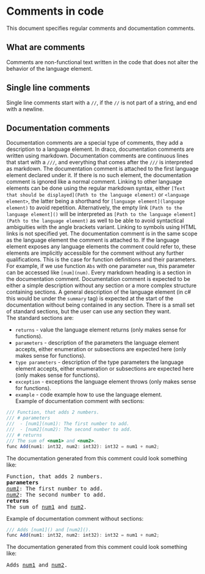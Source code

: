 # Comments in code
This document specifies regular comments and documentation comments.
## What are comments
Comments are non-functional text written in the code that does not alter the behavior of the language element.  
## Single line comments
Single line comments start with a `//`, if the `//` is not part of a string, and end with a newline.
## Documentation comments
Documentation comments are a special type of comments, they add a description to a language element. In draco, documentation comments are written using markdown.
Documentation comments are continuous lines that start with a `///`, and everything that comes after the `///` is interpreted as markdown.
The documentation comment is attached to the first language element declared under it. If there is no such element, the documentation comment is ignored like a normal comment.
Linking to other language elements can be done using the regular markdown syntax, either `[Text that should be displayed](Path to the language element)` or `<language element>`, the latter being a shorthand for `[language element](language element)` to avoid repetition. Alternatively, the empty link `[Path to the language element]()` will be interpreted as `[Path to the language element](Path to the language element)` as well to be able to avoid syntactical ambiguities with the angle brackets variant. Linking to symbols using HTML links is not specified yet.
The documentation comment is in the same scope as the language element the comment is attached to. If the language element exposes any language elements the comment could refer to, these elements are implicitly accessible for the comment without any further qualifications. This is the case for function definitions and their parameters. For example, if we use function `Abs` with one parameter `num`, this parameter can be accessed like `[num](num)`.
Every markdown heading is a section in the documentation comment. Documentation comment is expected to be either a simple description without any section or a more complex structure containing sections. A general description of the language element (in c# this would be under the `summary` tag) is expected at the start of the documentation without being contained in any section. There is a small set of standard sections, but the user can use any section they want.  
The standard sections are:
- `returns` - value the language element returns (only makes sense for functions).  
- `parameters` - description of the parameters the language element accepts, either enumeration or subsections are expected here (only makes sense for functions).  
- `type parameters` - description of the type parameters the language element accepts, either enumeration or subsections are expected here (only makes sense for functions).  
- `exception` - exceptions the language element throws (only makes sense for functions).  
- `example` - code example how to use the language element.  
Example of documentation comment with sections:
```js
/// Function, that adds 2 numbers.
/// # parameters
///  - [num1](num1): The first number to add.
///  - [num2](num2): The second number to add.
/// # returns 
/// The sum of <num1> and <num2>.
func Add(num1: int32, num2: int32): int32 = num1 + num2;
```
The documentation generated from this comment could look something like:
<pre>
Function, that adds 2 numbers.
<b>parameters</b>
<i><a href = "Comments.md">num1</a></i>: The first number to add.
<i><a href = "Comments.md">num2</a></i>: The second number to add.
<b>returns</b>
The sum of <a href = "Comments.md">num1</a> and <a href = "Comments.md">num2</a>.
</pre>

Example of documentation comment without sections:
```js
/// Adds [num1]() and [num2]().
func Add(num1: int32, num2: int32): int32 = num1 + num2;
```
The documentation generated from this comment could look something like:
<pre>
Adds <a href = "Comments.md">num1</a> and <a href = "Comments.md">num2</a>.
</pre>

